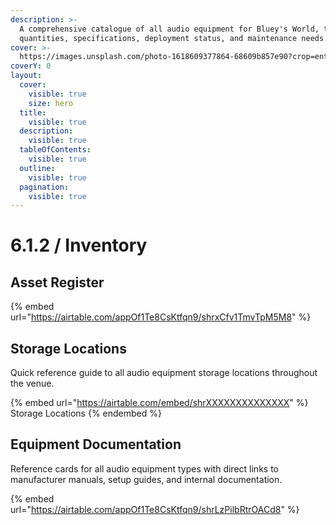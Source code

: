 ```yaml
---
description: >-
  A comprehensive catalogue of all audio equipment for Bluey's World, tracking
  quantities, specifications, deployment status, and maintenance needs.
cover: >-
  https://images.unsplash.com/photo-1618609377864-68609b857e90?crop=entropy&cs=srgb&fm=jpg&ixid=M3wxOTcwMjR8MHwxfHNlYXJjaHw0fHxhdWRpb3xlbnwwfHx8fDE3NDU5OTQ1NDF8MA&ixlib=rb-4.0.3&q=85
coverY: 0
layout:
  cover:
    visible: true
    size: hero
  title:
    visible: true
  description:
    visible: true
  tableOfContents:
    visible: true
  outline:
    visible: true
  pagination:
    visible: true
---
```


# 6.1.2 / Inventory

## Asset Register

{% embed url="https://airtable.com/appOf1Te8CsKtfqn9/shrxCfv1TmvTpM5M8" %}

## Storage Locations

Quick reference guide to all audio equipment storage locations throughout the venue.

{% embed url="https://airtable.com/embed/shrXXXXXXXXXXXXXX" %}
Storage Locations
{% endembed %}

## Equipment Documentation

Reference cards for all audio equipment types with direct links to manufacturer manuals, setup guides, and internal documentation.

{% embed url="https://airtable.com/appOf1Te8CsKtfqn9/shrLzPilbRtrOACd8" %}
